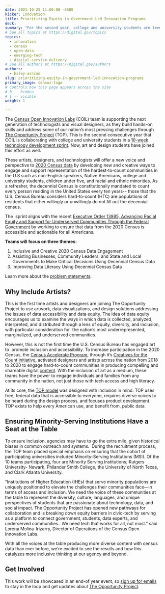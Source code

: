 ```yaml
---
date: 2021-10-25 11:00:00 -0500
kicker: Innovation
title: Prioritizing Equity in Government-Led Innovation Programs
deck: 
summary: "For the second year, college and university students are leveraging the TOP model from Census to build hands-on skills and address some of our nation's most pressing challenges."
# See all topics at https://digital.gov/topics
topics:
  - innovation
  - census
  - open-data
  - emerging-tech
  - digital-service-delivery
# See all authors at https://digital.gov/authors
authors:
  - haley-ashcom
slug: prioritizing-equity-in-government-led-innovation-programs
primary_image: census-logo
# Controls how this page appears across the site
# 0 -- hidden
# 1 -- visible
weight: 1

---
```


The [Census Open Innovation Labs](https://coil.census.gov/) (COIL) team is supporting the next generation of technologists and visual designers, as they build hands-on skills and address some of our nation’s most pressing challenges through [The Opportunity Project](https://opportunity.census.gov/) (TOP). This is the second consecutive year that COIL is collaborating with college and university students in a [10-week technology development sprint](https://opportunity.census.gov/sprints/2020-census-data/#2020-data). Now, art and design students have joined this effort as well.

These artists, designers, and technologists will offer a new voice and perspective to [2020 Census data](https://opportunity.census.gov/sprints/2020-census-data/#2020-data) by developing new and creative ways to engage and support representation of the hardest-to-count communities in the U.S such as non-English speakers, Native Americans, college and university students, children under five, and racial and ethnic minorities. As a refresher, the decennial Census is constitutionally mandated to count every person residing in the United States every ten years-- those that the U.S. Census Bureau considers hard-to-count (HTC) are populations of residents that either willingly or unwillingly do not fill out the decennial census.

The  sprint aligns with the recent [Executive Order 13985, Advancing Racial Equity and Support for Underserved Communities Through the Federal Government](https://www.whitehouse.gov/briefing-room/presidential-actions/2021/01/27/memorandum-on-restoring-trust-in-government-through-scientific-integrity-and-evidence-based-policymaking/) by working to ensure that data from the 2020 Census is accessible and actionable for all Americans.

**Teams will focus on three themes:**

1. Inclusive and Creative 2020 Census Data Engagement 
2. Assisting Businesses, Community Leaders, and State and Local Governments to Make Critical Decisions Using Decennial Census Data
3. Improving Data Literacy Using Decennial Census Data

Learn more about the [problem statements](https://opportunity.census.gov/sprints/2020-census-data/#2020-data).

## Why Include Artists?

This is the first time artists and designers are joining The Opportunity Project to use artwork, data visualizations, and design solutions addressing the issues of data accessibility and data equity. The idea of data equity encourages us to examine the ways in which data is collected, analyzed, interpreted, and distributed through a lens of equity, diversity, and inclusion, with particular consideration for  the nation’s most underrepresented, marginalized, and underserved communities.

However, this is not the first time the U.S. Census Bureau has engaged art to  promote inclusion and accessibility. To increase participation in the 2020 Census, the [Census Accelerate Program](https://accelerate.census.gov/), through it’s [Creatives for the Count initiative](https://creativesforthecount.org/), activated designers and artists across the nation from 2018 to 2020 to engage hard-to-count communities in producing compelling and shareable digital [content](https://accelerate.census.gov/showcase/). With the inclusion of art as a medium, these teams have the power to engage individuals and families from any community in the nation, not just those with tech access and high literacy.

At its core, the [TOP model](https://opportunity.census.gov/our-process/#top) was designed with inclusion in mind. TOP uses free, federal data that is accessible to everyone, requires diverse voices to be heard during the design process, and focuses product development. TOP exists to help every American use, and benefit from, public data.

## Ensuring Minority-Serving Institutions Have a Seat at the Table

To ensure inclusion, agencies may have to go the extra mile, given historical biases in common outreach and systems.  During the recruitment process, the TOP team placed special emphasis on ensuring that the cohort of participating universities included Minority-Serving Institutions (MSI). Of the 10 teams participating, four are Minority Serving Institutions; Rutgers University- Newark, Philander Smith College, the University of North Texas, and Clark Atlanta University.

“Institutions of Higher Education (IHEs) that serve minority populations are uniquely positioned to elevate the challenges their communities face—in terms of access and inclusion. We need the voice of these communities at the table to represent the diversity, culture, languages, and unique perspectives of students that are passionate about technology, data, and social impact. The Opportunity Project has opened new pathways for collaboration and is breaking down equity barriers in civic-tech by serving as a platform to connect government, students, data experts, and underserved communities . We need tech that works for all, not most.” said Lorena Molina-Irizarry, Director of Operations of the Census Open Innovation Labs.

With all the voices at the table producing more diverse content with census data than ever before, we're excited to see the results and how this catalyzes more inclusive thinking at our agency and beyond.

## Get Involved

This work will be showcased in an end-of year event, so [sign up for emails](https://public.govdelivery.com/accounts/USCENSUS/signup/16610) to stay in the loop and get updates about [The Opportunity Project](https://opportunity.census.gov/).
